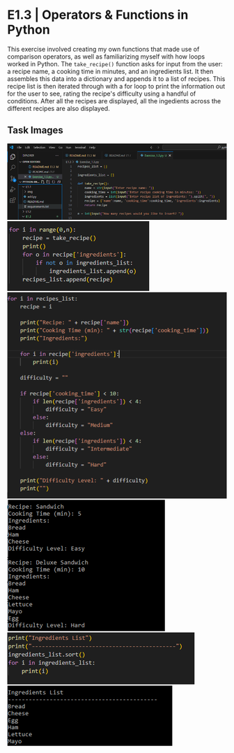 # E1.3 | Operators & Functions in Python
This exercise involved creating my own functions that made use of comparison operators, as well as familiarizing myself with how loops worked in Python.
The `take_recipe()` function asks for input from the user: a recipe name, a cooking time in minutes, and an ingredients list. It then assembles this data into a dictionary and appends it to a list of recipes. This recipe list is then iterated through with a for loop to print the information out for the user to see, rating the recipe's difficulty using a handful of conditions.
After all the recipes are displayed, all the ingedients across the different recipes are also displayed.

## Task Images
![](https://github.com/justin-yin-ly/python-immersion/blob/main/E1.3/img/steps-1thru4.PNG)
![](https://github.com/justin-yin-ly/python-immersion/blob/main/E1.3/img/step-5.PNG)
![](https://github.com/justin-yin-ly/python-immersion/blob/main/E1.3/img/step-6.PNG)
![](https://github.com/justin-yin-ly/python-immersion/blob/main/E1.3/img/step-6a.PNG)
![](https://github.com/justin-yin-ly/python-immersion/blob/main/E1.3/img/step-7.PNG)
![](https://github.com/justin-yin-ly/python-immersion/blob/main/E1.3/img/step-7a.PNG)
